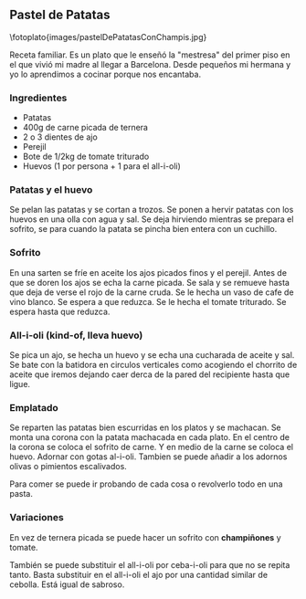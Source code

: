 ## Pastel de Patatas

\fotoplato{images/pastelDePatatasConChampis.jpg}

Receta familiar.
Es un plato que le enseñó la "mestresa" del primer piso en el que vivió mi madre al llegar a Barcelona.
Desde pequeños mi hermana y yo lo aprendimos a cocinar porque nos encantaba.

### Ingredientes

- Patatas
- 400g de carne picada de ternera
- 2 o 3 dientes de ajo
- Perejil
- Bote de 1/2kg de tomate triturado
- Huevos (1 por persona + 1 para el all-i-oli)

### Patatas y el huevo

Se pelan las patatas y se cortan a trozos.
Se ponen a hervir patatas con los huevos en una olla con agua y sal.
Se deja hirviendo mientras se prepara el sofrito, se para cuando la patata se pincha bien entera con un cuchillo.

### Sofrito

En una sarten se fríe en aceite los ajos picados finos y el perejil.
Antes de que se doren los ajos se echa la carne picada.
Se sala y se remueve hasta que deja de verse el rojo de la carne cruda.
Se le hecha un vaso de cafe de vino blanco.
Se espera a que reduzca.
Se le hecha el tomate triturado.
Se espera hasta que reduzca.

### All-i-oli (kind-of, lleva huevo)

Se pica un ajo, se hecha un huevo y se echa una cucharada de aceite y sal.
Se bate con la batidora en circulos verticales
como acogiendo el chorrito de aceite que iremos dejando caer derca de la pared del recipiente
hasta que ligue.

### Emplatado

Se reparten las patatas bien escurridas en los platos y se machacan.
Se monta una corona con la patata machacada en cada plato.
En el centro de la corona se coloca el sofrito de carne.
Y en medio de la carne se coloca el huevo.
Adornar con gotas al-i-oli.
Tambien se puede añadir a los adornos olivas o pimientos escalivados.

Para comer se puede ir probando de cada cosa o revolverlo todo en una pasta.


### Variaciones

En vez de ternera picada se puede hacer un sofrito con **champiñones** y tomate.

También se puede substituir el all-i-oli por ceba-i-oli para que no se repita tanto.
Basta substituir en el all-i-oli el ajo por una cantidad similar de cebolla.
Está igual de sabroso.






